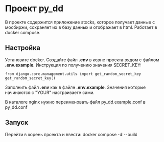 # Проект py_dd

В проекте содержится приложение stocks, которое получает
данные с мосбиржи, сохраняет их в базу данных и отображает в html.
Работает в docker compose.

## Настройка

Установите docker.
Создайте файл **.env** в корне проекта рядом с файлом **.env.example**.
Инструкция по получению значения SECRET_KEY:
```
from django.core.management.utils import get_random_secret_key
get_random_secret_key()
```
Заполнить файл **.env** как в файле **.env.example**.
Значения которые начинаются с "YOUR" настраиваете сами.

В каталоге nginx нужно переименовать файл py_dd.example.conf в py_dd.conf

## Запуск

Перейти в корень проекта и ввести:
docker compose -d --build
